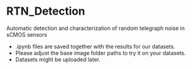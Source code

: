 # RTN_Detection
Automatic detection and characterization of random telegraph noise in sCMOS sensors

- .ipynb files are saved together with the results for our datasets.
- Please adjust the base image folder paths to try it on your datasets.
- Datasets might be uploaded later.

